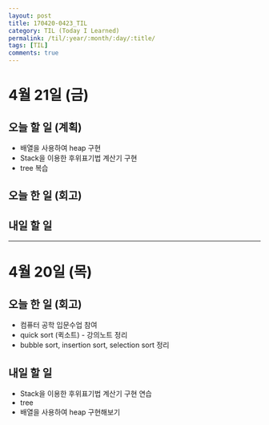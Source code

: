 ```yaml
---
layout: post
title: 170420-0423_TIL
category: TIL (Today I Learned)
permalink: /til/:year/:month/:day/:title/
tags: [TIL]
comments: true
---
```


# 4월 21일 (금)
## 오늘 할 일 (계획)
- 배열을 사용하여 heap 구현
- Stack을 이용한 후위표기법 계산기 구현
- tree 복습

## 오늘 한 일 (회고)

## 내일 할 일

---

# 4월 20일 (목)

## 오늘 한 일 (회고)
- 컴퓨터 공학 입문수업 참여
- quick sort (퀵소트) - 강의노트 정리
- bubble sort, insertion sort, selection sort 정리


## 내일 할 일
- Stack을 이용한 후위표기법 계산기 구현 연습
- tree
- 배열을 사용하여 heap 구현해보기
